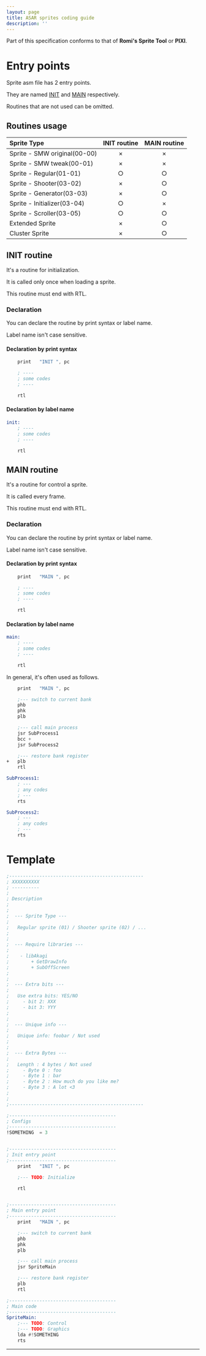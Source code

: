 ```yaml
---
layout: page
title: ASAR sprites coding guide
description: ''
---
```


Part of this specification conforms to that of **Romi's Sprite Tool** or **PIXI**.

# Entry points

Sprite asm file has 2 entry points.

They are named [INIT](#init-routine) and [MAIN](#main-routine) respectively.

Routines that are not used can be omitted.

## Routines usage

|Sprite Type                 |INIT routine|MAIN routine|
|:---------------------------|:----------:|:----------:|
|Sprite - SMW original(00-00)|     ×     |     ×     |
|Sprite - SMW tweak(00-01)   |     ×     |     ×     |
|Sprite - Regular(01-01)     |     ○     |     ○     |
|Sprite - Shooter(03-02)     |     ×     |     ○     |
|Sprite - Generator(03-03)   |     ×     |     ○     |
|Sprite - Initializer(03-04) |     ○     |     ×     |
|Sprite - Scroller(03-05)    |     ○     |     ○     |
|Extended Sprite             |     ×     |     ○     |
|Cluster Sprite              |     ×     |     ○     |

## INIT routine

It's a routine for initialization.

It is called only once when loading a sprite.

This routine must end with RTL.

### Declaration

You can declare the routine by print syntax or label name.

Label name isn't case sensitive.

#### Declaration by print syntax

```asm
	print	"INIT ", pc

	; ----
	; some codes
	; ----

	rtl
```

#### Declaration by label name

```asm
init:
	; ----
	; some codes
	; ----

	rtl
```

## MAIN routine

It's a routine for control a sprite.

It is called every frame.

This routine must end with RTL.

### Declaration

You can declare the routine by print syntax or label name.

Label name isn't case sensitive.

#### Declaration by print syntax

```asm
	print	"MAIN ", pc

	; ----
	; some codes
	; ----

	rtl
```

#### Declaration by label name

```asm
main:
	; ----
	; some codes
	; ----

	rtl
```

In general, it's often used as follows.

```asm
	print	"MAIN ", pc

	;--- switch to current bank
	phb
	phk
	plb

	;--- call main process
	jsr	SubProcess1
	bcc	+
	jsr	SubProcess2

	;--- restore bank register
+	plb
	rtl

SubProcess1:
	; ---
	; any codes
	; ---
	rts

SubProcess2:
	; ---
	; any codes
	; ---
	rts

```

# Template

```asm
;-------------------------------------------------
; XXXXXXXXXX
; ----------
;
; Description
;
;
;  --- Sprite Type ---
;
;   Regular sprite (01) / Shooter sprite (02) / ...
;
;
;  --- Require libraries ---
;
;    - libAkagi
;        + GetDrawInfo
;        + SubOffScreen
;
;
;  --- Extra bits ---
;
;   Use extra bits: YES/NO
;     - bit 2: XXX
;     - bit 3: YYY
;
;
;  --- Unique info ---
;
;   Unique info: foobar / Not used
;
;
;  --- Extra Bytes ---
;
;   Length : 4 bytes / Not used
;     - Byte 0 : foo
;     - Byte 1 : bar
;     - Byte 2 : How much do you like me?
;     - Byte 3 : A lot <3
;
;
;-------------------------------------------------

;---------------------------------------
; Configs
;---------------------------------------
!SOMETHING	= 3


;---------------------------------------
; Init entry point
;---------------------------------------
	print	"INIT ", pc

	;--- TODO: Initialize

	rtl


;---------------------------------------
; Main entry point
;---------------------------------------
	print	"MAIN ", pc

	;--- switch to current bank
	phb
	phk
	plb

	;--- call main process
	jsr	SpriteMain

	;--- restore bank register
	plb
	rtl

;---------------------------------------
; Main code
;---------------------------------------
SpriteMain:
	;--- TODO: Control
	;--- TODO: Graphics
	lda	#!SOMETHING
	rts
```

---



